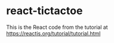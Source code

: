 # react-tictactoe
This is the React code from the tutorial at https://reactjs.org/tutorial/tutorial.html
